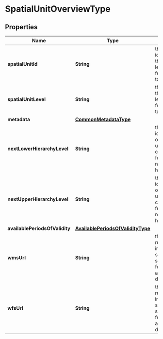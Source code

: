 
# SpatialUnitOverviewType

## Properties
Name | Type | Description | Notes
------------ | ------------- | ------------- | -------------
**spatialUnitId** | **String** | the unique identifier of the spatial unit level the features apply to | 
**spatialUnitLevel** | **String** | the name of the spatial unit level the features apply to | 
**metadata** | [**CommonMetadataType**](CommonMetadataType.md) |  | 
**nextLowerHierarchyLevel** | **String** | the identifier/name of the spatial unit level that contains the features of the nearest lower hierarchy level | 
**nextUpperHierarchyLevel** | **String** | the identifier/name of the spatial unit level that contains the features of the nearest upper hierarchy level | 
**availablePeriodsOfValidity** | [**AvailablePeriodsOfValidityType**](AvailablePeriodsOfValidityType.md) |  | 
**wmsUrl** | **String** | the URL of a running WMS instance serving the spatial features of the associated dataset | 
**wfsUrl** | **String** | the URL of a running WFS instance serving the spatial features of the associated dataset | 



